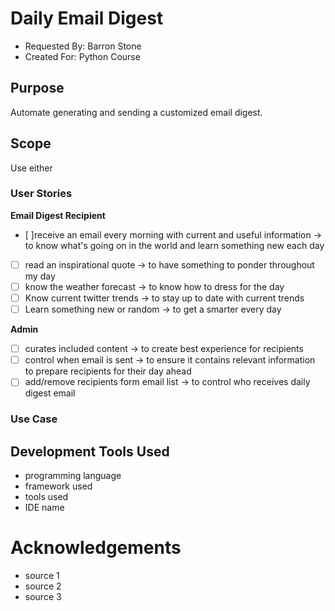 # Daily Email Digest
- Requested By: Barron Stone
- Created For: Python Course

## Purpose
Automate generating and sending a customized email digest.

## Scope
Use either

### User Stories
**Email Digest Recipient**
- [ ]receive an email every morning with current and useful information -> to know what's going on in the world and learn something new each day
- [ ] read an inspirational quote ->  to have something to ponder throughout my day
- [ ] know the weather forecast -> to know how to dress for the day
- [ ] Know current twitter trends -> to stay up to date with current trends
- [ ] Learn something new or random -> to get a smarter every day

**Admin**
- [ ] curates included content -> to create best experience for recipients
- [ ] control when email is sent -> to ensure it contains relevant information to prepare recipients for their day ahead
- [ ] add/remove recipients form email list -> to control who receives daily digest email

### Use Case
<!-- Include a link for the title on each issue listed here -->

## Development Tools Used
- programming language
- framework used
- tools used
- IDE name
<!-- Include any type of relevant technology used/need to use to create project. -->

# Acknowledgements
- source 1
- source 2
- source 3
<!-- Include all other revelant website, or resources, used to research project details -->
